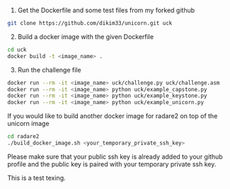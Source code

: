 1. Get the Dockerfile and some test files from my forked github
```bash
git clone https://github.com/dikim33/unicorn.git uck 
``` 
2. Build a docker image with the given Dockerfile
```bash
cd uck
docker build -t <image_name> .
```
3. Run the challenge file
```bash
docker run --rm -it <image_name> uck/challenge.py uck/challenge.asm
docker run --rm -it <image_name> python uck/example_capstone.py
docker run --rm -it <image_name> python uck/example_keystone.py
docker run --rm -it <image_name> python uck/example_unicorn.py
```

If you would like to build another docker image for radare2 on top of the unicorn image
```bash
cd radare2
./build_docker_image.sh <your_temporary_private_ssh_key>
```
Please make sure that your public ssh key is already added to your github profile and 
the public key is paired with your temporary private ssh key.


This is a test texing.
